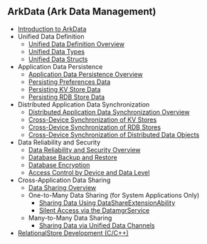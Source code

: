 ## ArkData (Ark Data Management)

- [Introduction to ArkData](../database/data-mgmt-overview.md)
- Unified Data Definition
  - [Unified Data Definition Overview](../database/unified-data-definition-overview.md)
  - [Unified Data Types](../database/uniform-data-type-descriptors.md)
  - [Unified Data Structs](../database/uniform-data-structure.md)
- Application Data Persistence
  - [Application Data Persistence Overview](../database/app-data-persistence-overview.md)
  - [Persisting Preferences Data](../database/data-persistence-by-preferences.md)
  - [Persisting KV Store Data](../database/data-persistence-by-kv-store.md)
  - [Persisting RDB Store Data](../database/data-persistence-by-rdb-store.md)
- Distributed Application Data Synchronization
  - [Distributed Application Data Synchronization Overview](../database/sync-app-data-across-devices-overview.md)
  - [Cross-Device Synchronization of KV Stores](../database/data-sync-of-kv-store.md)
  - [Cross-Device Synchronization of RDB Stores](../database/data-sync-of-rdb-store.md)
  - [Cross-Device Synchronization of Distributed Data Objects](../database/data-sync-of-distributed-data-object.md)
- Data Reliability and Security
  - [Data Reliability and Security Overview](../database/data-reliability-security-overview.md)
  - [Database Backup and Restore](../database/data-backup-and-restore.md)
  - [Database Encryption](../database/data-encryption.md)
  - [Access Control by Device and Data Level](../database/access-control-by-device-and-data-level.md)
- Cross-Application Data Sharing
  - [Data Sharing Overview](../database/data-share-overview.md)
  - One-to-Many Data Sharing (for System Applications Only)
    - [Sharing Data Using DataShareExtensionAbility](../database/share-data-by-datashareextensionability.md)
    - [Silent Access via the DatamgrService](../database/share-data-by-silent-access.md)
  - Many-to-Many Data Sharing 
    - [Sharing Data via Unified Data Channels](../database/unified-data-channels.md)
- [RelationalStore Development (C/C++)](../database/native-relational-store-guidelines.md)
